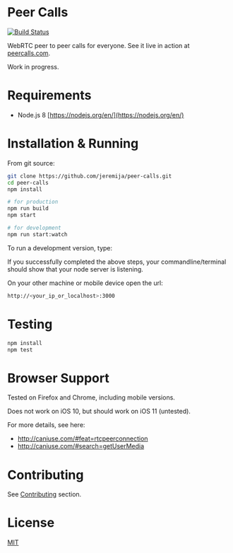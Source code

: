 # Peer Calls

[![Build Status](https://travis-ci.org/jeremija/peer-calls.svg?branch=master)](https://travis-ci.org/jeremija/peer-calls)

WebRTC peer to peer calls for everyone. See it live in action at
[peercalls.com](https://peercalls.com).

Work in progress.

# Requirements
 - Node.js 8 [https://nodejs.org/en/](https://nodejs.org/en/)

# Installation & Running

From git source:

```bash
git clone https://github.com/jeremija/peer-calls.git
cd peer-calls
npm install

# for production
npm run build
npm start

# for development
npm run start:watch
```

To run a development version, type:



If you successfully completed the above steps, your commandline/terminal should
show that your node server is listening.

On your other machine or mobile device open the url:

```bash
http://<your_ip_or_localhost>:3000
```

# Testing

```bash
npm install
npm test
```

# Browser Support

Tested on Firefox and Chrome, including mobile versions.

Does not work on iOS 10, but should work on iOS 11 (untested).

For more details, see here:

- http://caniuse.com/#feat=rtcpeerconnection
- http://caniuse.com/#search=getUserMedia

# Contributing

See [Contributing](CONTRIBUTING.md) section.

# License

[MIT](LICENSE)
